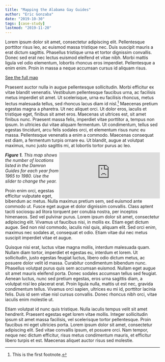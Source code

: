 ```yaml
---
title: "Mapping the Alabama Gay Guides"
author: "Eric Gonzaba"
date: "2019-10-30"
tags: [case-study]
lastmod: "2019-11-20"
---
```


Lorem ipsum dolor sit amet, consectetur adipiscing elit. Pellentesque porttitor risus leo, ac euismod massa tristique nec. Duis suscipit mauris a erat dictum sagittis. Phasellus tristique urna et tortor dignissim convallis. Donec sed erat nec lectus euismod eleifend et vitae nibh. Morbi mattis ligula vel odio elementum, lobortis rhoncus eros imperdiet. Pellentesque a enim enim. Proin in massa a neque accumsan cursus id aliquam risus.

<div class="see-full-vis-modal">
<a class="btn btn-large btn-primary" href="#">
<i class="fas fa-map-marked-alt" style="font-size: 1.5em; clear: both;"></i> See the full map</a>
</div>

Praesent auctor nulla in augue pellentesque sollicitudin. Morbi efficitur ex vitae blandit venenatis. Vestibulum pellentesque faucibus urna, ac facilisis metus imperdiet sit amet. Ut scelerisque, urna eu facilisis rhoncus, metus lectus malesuada tellus, sed rhoncus lacus diam id nisl.[^1] Maecenas pretium egestas magna a pharetra. Ut nec aliquet orci. Ut dolor eros, iaculis et tristique eget, finibus sit amet eros. Maecenas ut ultrices est, sit amet finibus nunc. Praesent massa felis, imperdiet vitae porttitor a, tempus non ipsum. In ultricies dui vitae aliquam fermentum. Ut condimentum, tellus sed egestas tincidunt, arcu felis sodales orci, et elementum risus nunc eu massa. Pellentesque venenatis a enim a commodo. Maecenas consequat est diam, a fermentum turpis ornare eu. Ut blandit, augue at volutpat maximus, nunc justo sagittis mi, at lobortis tortor purus ac leo.

<script type="text/javascript" src="https://cdnjs.cloudflare.com/ajax/libs/iframe-resizer/3.5.16/iframeResizer.min.js"></script>
<style>
  iframe {
    min-width: 65%;
  }
</style>
<div>
<iframe id="myIframe" src="https://mappingthegayguides.shinyapps.io/AlabamaMap/" scrolling="no" frameborder="no" style="float:right;">
</iframe>
<div class="alert alert-secondary article-figure" role="alert">
<p><em><b>Figure 1.</b> This map shows the number of locations listed in the Damron Guides for each year from 1965 to 1980. Use the slider to change the year.</em></p>
</div>
</div>
<script>
  iFrameResize({
    heightCalculationMethod: 'taggedElement'
  });
</script>

Proin enim orci, egestas efficitur vulputate eget, bibendum ac metus. Nulla maximus pretium sem, sed euismod ante commodo ut. Fusce eget augue et dolor dignissim convallis. Class aptent taciti sociosqu ad litora torquent per conubia nostra, per inceptos himenaeos. Sed vel pulvinar purus. Lorem ipsum dolor sit amet, consectetur adipiscing elit. Vivamus ut faucibus nisi, in mollis ex. Etiam eget dictum augue. Sed non nisl commodo, iaculis nisl quis, aliquam elit. Sed orci enim, maximus nec sodales at, consequat et odio. Etiam vitae dui nec metus suscipit imperdiet vitae et augue.

Quisque nisi erat, luctus vitae magna mollis, interdum malesuada quam. Nullam diam tortor, imperdiet et egestas eu, interdum et lorem. Ut sollicitudin, justo egestas feugiat luctus, libero odio dictum metus, ac posuere dolor velit id massa. Curabitur condimentum bibendum nunc. Phasellus volutpat purus quis sem accumsan euismod. Nullam eget augue sit amet mauris eleifend porta. Donec sodales accumsan tellus sed feugiat. Aenean luctus, nunc sed pretium egestas, eros urna sagittis diam, a volutpat nisl leo placerat erat. Proin ligula nulla, mattis ut est nec, gravida condimentum tellus. Vivamus orci sapien, ultrices eu mi id, porttitor lacinia felis. Duis id sem vitae nisl cursus convallis. Donec rhoncus nibh orci, vitae iaculis enim molestie ut.

Etiam volutpat id nunc quis tristique. Nulla iaculis tempus velit sit amet hendrerit. Praesent egestas eget lorem vitae mollis. Integer sollicitudin ipsum sit amet massa facilisis, vel scelerisque tortor pellentesque. Proin faucibus mi eget ultricies porta. Lorem ipsum dolor sit amet, consectetur adipiscing elit. Sed vitae convallis ipsum, et posuere orci. Nam tempor, neque nec dictum efficitur, risus metus condimentum mauris, et efficitur libero turpis et est. Maecenas aliquet auctor risus sed molestie.


[^1]: This is the first footnote. 
